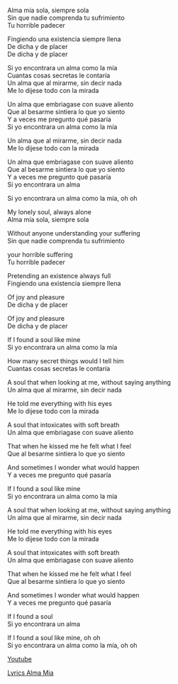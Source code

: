 
Alma mía sola, siempre sola  
Sin que nadie comprenda tu sufrimiento  
Tu horrible padecer

Fingiendo una existencia siempre llena  
De dicha y de placer  
De dicha y de placer

Si yo encontrara un alma como la mía  
Cuantas cosas secretas le contaría  
Un alma que al mirarme, sin decir nada  
Me lo dijese todo con la mirada

Un alma que embriagase con suave aliento  
Que al besarme sintiera lo que yo siento  
Y a veces me pregunto qué pasaría  
Si yo encontrara un alma como la mía

Un alma que al mirarme, sin decir nada  
Me lo dijese todo con la mirada

Un alma que embriagase con suave aliento  
Que al besarme sintiera lo que yo siento  
Y a veces me pregunto qué pasaría  
Si yo encontrara un alma

Si yo encontrara un alma como la mía, oh oh

My lonely soul, always alone  
Alma mía sola, siempre sola

Without anyone understanding your suffering  
Sin que nadie comprenda tu sufrimiento

your horrible suffering  
Tu horrible padecer  

Pretending an existence always full  
Fingiendo una existencia siempre llena

Of joy and pleasure  
De dicha y de placer

Of joy and pleasure  
De dicha y de placer

If I found a soul like mine  
Si yo encontrara un alma como la mía

How many secret things would I tell him  
Cuantas cosas secretas le contaría

A soul that when looking at me, without saying anything  
Un alma que al mirarme, sin decir nada

He told me everything with his eyes  
Me lo dijese todo con la mirada

A soul that intoxicates with soft breath  
Un alma que embriagase con suave aliento

That when he kissed me he felt what I feel  
Que al besarme sintiera lo que yo siento

And sometimes I wonder what would happen  
Y a veces me pregunto qué pasaría

If I found a soul like mine  
Si yo encontrara un alma como la mía

A soul that when looking at me, without saying anything  
Un alma que al mirarme, sin decir nada

He told me everything with his eyes  
Me lo dijese todo con la mirada

A soul that intoxicates with soft breath  
Un alma que embriagase con suave aliento

That when he kissed me he felt what I feel  
Que al besarme sintiera lo que yo siento

And sometimes I wonder what would happen  
Y a veces me pregunto qué pasaría

If I found a soul  
Si yo encontrara un alma

If I found a soul like mine, oh oh  
Si yo encontrara un alma como la mía, oh oh

[Youtube](https://www.youtube.com/watch?v=zZGF3vRDyIE)

[Lyrics Alma Mia](https://www.google.com/search?q=natalia+lafourcade+alma+mia+lyrics&oq=lyrics+natalia+lafourcade+alma+&aqs=chrome.1.69i57j0i22i30l2.11622j0j7&sourceid=chrome&ie=UTF-8)
